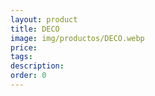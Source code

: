 ```yaml
---
layout: product
title: DECO
image: img/productos/DECO.webp
price: 
tags: 
description: 
order: 0
---
```

